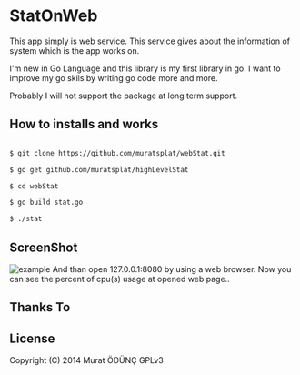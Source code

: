 StatOnWeb
=============

This app simply is web service. This service gives about the information of system which is the app works on.


I'm new in Go Language and this library is my first library in go. I want to improve my go skils by writing go code more and more.


Probably I will not support the package at long term support.

How to installs and works
------------

```sh

$ git clone https://github.com/muratsplat/webStat.git

$ go get github.com/muratsplat/highLevelStat

$ cd webStat

$ go build stat.go

$ ./stat

```
ScreenShot
----------
![example](https://github.com/MURATSPLAT/StatOnWeb/blob/master/screenshots/example.png)
And than open 127.0.0.1:8080 by using a web browser. Now you can see the percent of cpu(s) usage at opened web page..

Thanks To
---------



License
--------
Copyright (C) 2014 Murat ÖDÜNÇ  GPLv3

